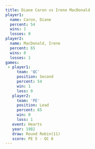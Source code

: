 ```yaml
---
title: Diane Caron vs Irene MacDonald
player1:                
  name: Caron, Diane    
  percent: 54           
  wins: 1               
  losses: 0             
player2:                
  name: MacDonald, Irene
  percent: 65           
  wins: 0               
  losses: 1             
games:
 - player1:          
     team: 'QC'      
     position: Second
     percent: 54     
     win: 1          
     loss: 0         
   player2:        
     team: 'PE'    
     position: Lead
     percent: 65   
     win: 0        
     loss: 1       
   event: Hearts        
   year: 1982           
   draw: Round Robin(11)
   score: PE 5 - QC 6   
---
```

